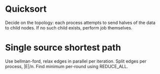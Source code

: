 # Quicksort

Decide on the topology: each process attempts to send halves of the
data to child nodes. If no such child exists, perform job themselves.

# Single source shortest path

Use bellman-ford, relax edges in parallel per iteration. Split edges
per process, |E|/n. Find minimum per-round using REDUCE_ALL.
